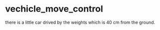 # vechicle_move_control
there is a little car drived by the weights which is 40 cm from the ground.
